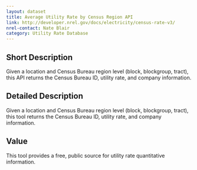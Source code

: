 ```yaml
---
layout: dataset
title: Average Utility Rate by Census Region API
link: http://developer.nrel.gov/docs/electricity/census-rate-v3/
nrel-contact: Nate Blair
category: Utility Rate Database
---
```


## Short Description

Given a location and Census Bureau region level (block, blockgroup, tract), this API returns the Census Bureau ID, utility rate, and company information.
 

## Detailed Description

Given a location and Census Bureau region level (block, blockgroup, tract), this tool returns the Census Bureau ID, utility rate, and company information.


## Value

This tool provides a free, public source for utility rate 
quantitative information.
